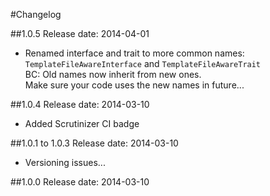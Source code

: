 #Changelog

##1.0.5
Release date: 2014-04-01

- Renamed interface and trait to more common names:  
  `TemplateFileAwareInterface` and `TemplateFileAwareTrait`  
  BC: Old names now inherit from new ones.  
  Make sure your code uses the new names in future...  


##1.0.4
Release date: 2014-03-10

- Added Scrutinizer CI badge

##1.0.1 to 1.0.3
Release date: 2014-03-10

- Versioning issues...

##1.0.0
Release date: 2014-03-10
